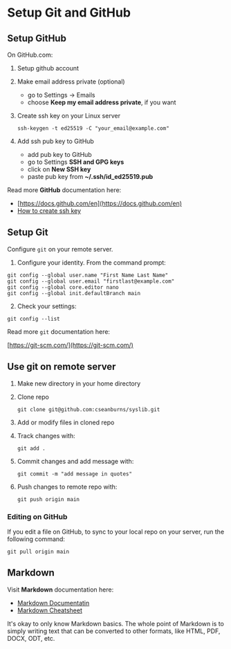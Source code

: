 # Setup Git and GitHub

## Setup GitHub

On GitHub.com:

1. Setup github account
1. Make email address private (optional)
	- go to Settings -> Emails
	- choose **Keep my email address private**, if you want
1. Create ssh key on your Linux server

	`ssh-keygen -t ed25519 -C "your_email@example.com"`

1. Add ssh pub key to GitHub
	- add pub key to GitHub
	- go to Settings **SSH and GPG keys**
	- click on **New SSH key**
	- paste pub key from **~/.ssh/id_ed25519.pub**

Read more **GitHub** documentation here:

- [https://docs.github.com/en](https://docs.github.com/en)
- [How to create ssh key](https://docs.github.com/en/authentication/connecting-to-github-with-ssh/generating-a-new-ssh-key-and-adding-it-to-the-ssh-agent)

## Setup Git

Configure ``git`` on your remote server.

1. Configure your identity.
From the command prompt:

```
git config --global user.name "First Name Last Name"
git config --global user.email "firstlast@example.com"
git config --global core.editor nano
git config --global init.defaultBranch main
```

2. Check your settings:

```
git config --list
```

Read more ``git`` documentation here:

[https://git-scm.com/](https://git-scm.com/)

## Use git on remote server

1. Make new directory in your home directory
1. Clone repo

	``git clone git@github.com:cseanburns/syslib.git``

1. Add or modify files in cloned repo
2. Track changes with:
	
	```
	git add .
	```

3. Commit changes and add message with:

	```
	git commit -m "add message in quotes"
	```

4. Push changes to remote repo with:

	```
	git push origin main
	```

### Editing on GitHub

If you edit a file on GitHub,
to sync to your local repo on your server,
run the following command:

```
git pull origin main
```

## Markdown

Visit **Markdown** documentation here:

- [Markdown Documentatin](https://docs.github.com/en/get-started/writing-on-github/getting-started-with-writing-and-formatting-on-github/basic-writing-and-formatting-syntax)
- [Markdown Cheatsheet](https://github.com/adam-p/markdown-here/wiki/Markdown-Here-Cheatsheet)

It's okay to only know Markdown basics.
The whole point of Markdown is to
simply writing text that can be
converted to other formats,
like HTML, PDF, DOCX, ODT, etc.
